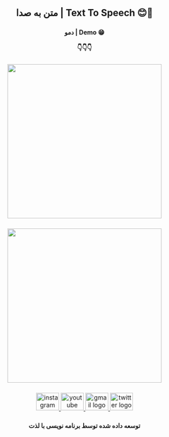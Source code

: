 <h2 align="center">متن به صدا | Text To Speech 😊🤩</h2>

###

<p align="left"></p>

###

<h4 align="center">دمو | Demo 😁<br><br>👇👇👇</h4>

###

<p align="left"></p>

###

<div align="center">
  <img height="350" src="https://github.com/CodingWithEnjoy/Speech-To-Text-Python/assets/113675029/ac624489-5d8a-4764-b6e1-8b6f02278d2a"  />
</div>

###

<p align="left"></p>

###

<div align="center">
  <img height="350" src="https://github.com/CodingWithEnjoy/Speech-To-Text-Python/assets/113675029/aaee1a97-cdc4-4ab6-95de-1e13d2b0a02f"  />
</div>

###

<p align="left"></p>

###

<p align="left"></p>

###

<p align="left"></p>

###

<div align="center">
  <a href="https://www.instagram.com/codingwithenjoy/" target="_blank">
    <img src="https://raw.githubusercontent.com/maurodesouza/profile-readme-generator/master/src/assets/icons/social/instagram/default.svg" width="52" height="40" alt="instagram logo"  />
  </a>
  <a href="https://www.youtube.com/@codingwithenjoy" target="_blank">
    <img src="https://raw.githubusercontent.com/maurodesouza/profile-readme-generator/master/src/assets/icons/social/youtube/default.svg" width="52" height="40" alt="youtube logo"  />
  </a>
  <a href="mailto:codingwithenjoy@gmail.com" target="_blank">
    <img src="https://raw.githubusercontent.com/maurodesouza/profile-readme-generator/master/src/assets/icons/social/gmail/default.svg" width="52" height="40" alt="gmail logo"  />
  </a>
  <a href="https://twitter.com/codingwithenjoy" target="_blank">
    <img src="https://raw.githubusercontent.com/maurodesouza/profile-readme-generator/master/src/assets/icons/social/twitter/default.svg" width="52" height="40" alt="twitter logo"  />
  </a>
</div>

###

<p align="left"></p>

###

<h4 align="center">توسعه داده شده توسط برنامه نویسی با لذت</h4>

###
